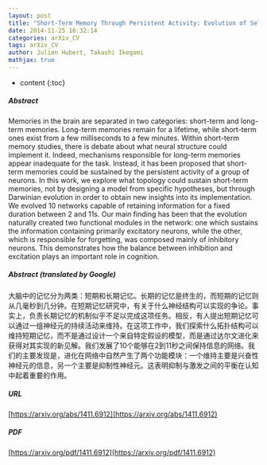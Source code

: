 ```yaml
---
layout: post
title: "Short-Term Memory Through Persistent Activity: Evolution of Self-Stopping and Self-Sustaining Activity in Spiking Neural Networks"
date: 2014-11-25 16:32:14
categories: arXiv_CV
tags: arXiv_CV
author: Julien Hubert, Takashi Ikegami
mathjax: true
---
```


* content
{:toc}

##### Abstract
Memories in the brain are separated in two categories: short-term and long-term memories. Long-term memories remain for a lifetime, while short-term ones exist from a few milliseconds to a few minutes. Within short-term memory studies, there is debate about what neural structure could implement it. Indeed, mechanisms responsible for long-term memories appear inadequate for the task. Instead, it has been proposed that short-term memories could be sustained by the persistent activity of a group of neurons. In this work, we explore what topology could sustain short-term memories, not by designing a model from specific hypotheses, but through Darwinian evolution in order to obtain new insights into its implementation. We evolved 10 networks capable of retaining information for a fixed duration between 2 and 11s. Our main finding has been that the evolution naturally created two functional modules in the network: one which sustains the information containing primarily excitatory neurons, while the other, which is responsible for forgetting, was composed mainly of inhibitory neurons. This demonstrates how the balance between inhibition and excitation plays an important role in cognition.

##### Abstract (translated by Google)
大脑中的记忆分为两类：短期和长期记忆。长期的记忆是终生的，而短期的记忆则从几毫秒到几分钟。在短期记忆研究中，有关于什么神经结构可以实现的争论。事实上，负责长期记忆的机制似乎不足以完成这项任务。相反，有人提出短期记忆可以通过一组神经元的持续活动来维持。在这项工作中，我们探索什么拓扑结构可以维持短期记忆，而不是通过设计一个来自特定假设的模型，而是通过达尔文进化来获得对其实现的新见解。我们发展了10个能够在2到11秒之间保持信息的网络。我们的主要发现是，进化在网络中自然产生了两个功能模块：一个维持主要是兴奋性神经元的信息，另一个主要是抑制性神经元。这表明抑制与激发之间的平衡在认知中起着重要的作用。

##### URL
[https://arxiv.org/abs/1411.6912](https://arxiv.org/abs/1411.6912)

##### PDF
[https://arxiv.org/pdf/1411.6912](https://arxiv.org/pdf/1411.6912)

